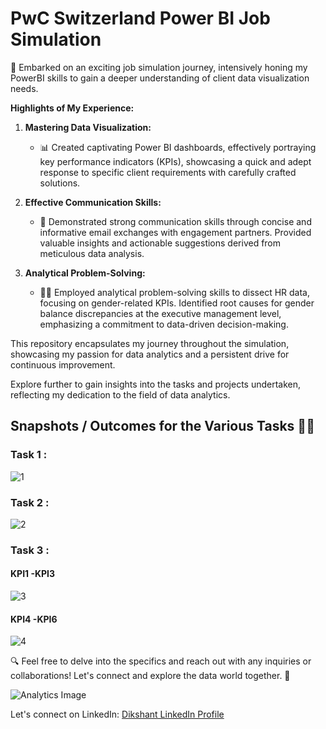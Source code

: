 # PwC Switzerland Power BI Job Simulation

🚀 Embarked on an exciting job simulation journey, intensively honing my PowerBI skills to gain a deeper understanding of client data visualization needs.

**Highlights of My Experience:**

1. **Mastering Data Visualization:**
   - 📊 Created captivating Power BI dashboards, effectively portraying key performance indicators (KPIs), showcasing a quick and adept response to specific client requirements with carefully crafted solutions.

2. **Effective Communication Skills:**
   - 📧 Demonstrated strong communication skills through concise and informative email exchanges with engagement partners. Provided valuable insights and actionable suggestions derived from meticulous data analysis.

3. **Analytical Problem-Solving:**
   - 🕵️‍♂️ Employed analytical problem-solving skills to dissect HR data, focusing on gender-related KPIs. Identified root causes for gender balance discrepancies at the executive management level, emphasizing a commitment to data-driven decision-making.

This repository encapsulates my journey throughout the simulation, showcasing my passion for data analytics and a persistent drive for continuous improvement.

Explore further to gain insights into the tasks and projects undertaken, reflecting my dedication to the field of data analytics.

## Snapshots / Outcomes for the Various Tasks 📸🚀

### Task 1 :
![1](https://github.com/DevilHand420/PWC-Power-BI/assets/104151198/ffaf7e22-6c4d-4e20-ab2a-0c1c9521662c)

### Task 2 :
![2](https://github.com/DevilHand420/PWC-Power-BI/assets/104151198/eda0db3c-a24e-4fe4-a7dc-fdc979cffe75)

### Task 3 :
#### KPI1 -KPI3
![3](https://github.com/DevilHand420/PWC-Power-BI/assets/104151198/d91aa2fd-07b2-4e70-8592-aee64cb5ce08)

#### KPI4 -KPI6
![4](https://github.com/DevilHand420/PWC-Power-BI/assets/104151198/b07588aa-bdb9-4d0c-9009-0b27d57892d8)

🔍 Feel free to delve into the specifics and reach out with any inquiries or collaborations! Let's connect and explore the data world together. 🌟

![Analytics Image](https://i.ytimg.com/vi/sgeN2NjXf7c/maxresdefault.jpg?sqp=-oaymwEmCIAKENAF8quKqQMa8AEB-AH-CYAC0AWKAgwIABABGH8gOigTMA8=&rs=AOn4CLDFxiW_icQQYD1xdF8croDS-ta4rQ)

Let's connect on LinkedIn: [Dikshant LinkedIn Profile](https://www.linkedin.com/in/dikshant-sharma-b41539232/)

